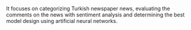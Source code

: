 It focuses on categorizing Turkish newspaper news, evaluating the comments on the news with sentiment analysis and determining the best model design using artificial neural networks.
